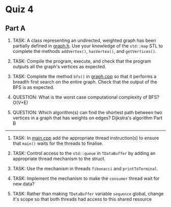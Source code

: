 Quiz 4
======

Part A
------

1) TASK: A class representing an undirected, weighted graph has been partially defined in [graph.h](./a/graph.h). Use your knowledge of the `std::map` STL to complete the methods `addVertex()`, `hasVertex()`, and `getVertices()`.

2) TASK: Compile the program, execute, and check that the program outputs all the graph's vertices as expected.

3) TASK: Complete the method `bfs()` in [graph.cpp](./a/graph.cpp) so that it performs a breadth first search on the entire graph. Check that the output of the BFS is as expected.

4) QUESTION: What is the worst case computational complexity of BFS? 
O(V+E)
5) QUESTION: Which algorithm(s) can find the shortest path between two vertices in a graph that has weights on edges? 
Dijkstra's algorithm 
Part B
------

1) TASK: In [main.cpp](./b/main.cpp) add the appropriate thread instruction(s) to ensure that `main()` waits for the threads to finalise.

2) TASK: Control access to the `std::queue` in `TDataBuffer` by adding an appropriate thread mechanism to the struct.

3) TASK: Use the mechanism in threads `fibonacci` and `printToTerminal`.

4) TASK: Implement the mechanism to make the `consumer` thread wait for new data?

5) TASK: Rather than making `TDataBuffer` variable `sequence` global, change it's scope so that both threads had access to this shared resource
